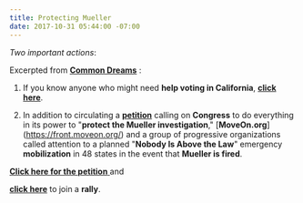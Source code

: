 ```yaml
---
title: Protecting Mueller
date: 2017-10-31 05:44:00 -07:00
---
```


*Two important actions*:

Excerpted from [**Common Dreams**](https://www.commondreams.org/) :

1) If you know anyone who might need **help voting in California**, [**click here**](http://www.sos.ca.gov/elections/).

2) In addition to circulating a [**petition**](https://petitions.moveon.org/sign/protect-the-mueller-investig) calling on **Congress** to do everything in its power to "**protect the Mueller investigation**," [**MoveOn.org**] (https://front.moveon.org/) and a group of progressive organizations called attention to a planned "**Nobody Is Above the Law**" emergency **mobilization** in 48 states in the event that **Mueller is fired**.

[**Click here for the petition** ](https://petitions.moveon.org/sign/protect-the-mueller-investig)and 

[**click here**](https://www.trumpisnotabovethelaw.org/event/mueller-firing-rapid-response/13255/signup/?source=&s=) to join a **rally**.